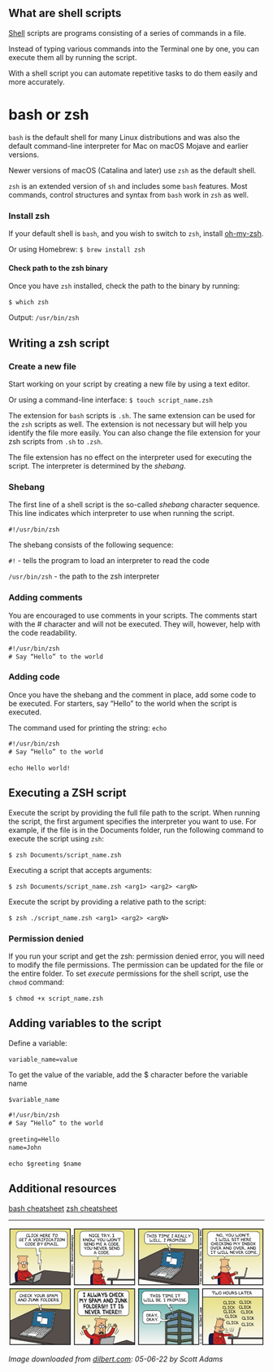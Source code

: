 
## What are shell scripts

[Shell](https://infinum.com/handbook/qa/tools/using-terminal#shell) scripts are programs consisting of a series of commands in a file. 

Instead of typing various commands into the Terminal one by one, you can execute them all by running the script.

With a shell script you can automate repetitive tasks to do them easily and more accurately.


# bash or zsh

`bash` is the default shell for many Linux distributions and was also the default command-line interpreter for Mac on macOS Mojave and earlier versions.

Newer versions of macOS (Catalina and later) use `zsh` as the default shell.
 
`zsh` is an extended version of `sh` and includes some `bash` features. Most commands, control structures and syntax from `bash` work in `zsh` as well.

### Install zsh

If your default shell is `bash`, and you wish to switch to `zsh`, install [oh-my-zsh](https://ohmyz.sh/).

Or using Homebrew: `$ brew install zsh`

#### Check path to the zsh binary

Once you have `zsh` installed, check the path to the binary by running:

`$ which zsh`

Output: `/usr/bin/zsh`

## Writing a zsh script

### Create a new file

Start working on your script by creating a new file by using a text editor.

Or using a command-line interface: `$ touch script_name.zsh`

The extension for `bash` scripts is `.sh`. The same extension can be used for the `zsh` scripts as well. The extension is not necessary but will help you identify the file more easily. You can also change the file extension for your zsh scripts from `.sh` to `.zsh`.

The file extension has no effect on the interpreter used for executing the script. The interpreter is determined by the _shebang_.

### Shebang

The first line of a shell script is the so-called _shebang_ character sequence. This line indicates which interpreter to use when running the script.

`#!/usr/bin/zsh`

The shebang consists of the following sequence:

`#!` - tells the program to load an interpreter to read the code

`/usr/bin/zsh` - the path to the zsh interpreter


### Adding comments

You are encouraged to use comments in your scripts. The comments start with the # character and will not be executed. They will, however, help with the code readability.

    #!/usr/bin/zsh
    # Say “Hello” to the world


### Adding code

Once you have the shebang and the comment in place, add some code to be executed.
For starters, say “Hello” to the world when the script is executed. 

The command used for printing the string: `echo`

    #!/usr/bin/zsh
    # Say “Hello” to the world
    
    echo Hello world!


## Executing a ZSH script

Execute the script by providing the full file path to the script. 
When running the script, the first argument specifies the interpreter you want to use.
For example, if the file is in the Documents folder, run the following command to execute the script using `zsh`:

`$ zsh Documents/script_name.zsh`

Executing a script that accepts arguments:

`$ zsh Documents/script_name.zsh <arg1> <arg2> <argN>`

Execute the script by providing a relative path to the script:

`$ zsh ./script_name.zsh <arg1> <arg2> <argN>`


### Permission denied 

If you run your script and get the zsh: permission denied error, you will need to modify the file permissions. The permission can be updated for the file or the entire folder.
To set _execute_ permissions for the shell script, use the `chmod` command:

`$ chmod +x script_name.zsh`

## Adding variables to the script 

Define a variable:

`variable_name=value`

To get the value of the variable, add the $ character before the variable name

`$variable_name`

    #!/usr/bin/zsh
    # Say “Hello” to the world
    
    greeting=Hello
    name=John
    
    echo $greeting $name


## Additional resources
[bash cheatsheet](https://devhints.io/bash)
[zsh cheatsheet](https://devhints.io/zsh)


---

![dilbert_writing_shell_scripts.png](/img/dilbert_writing_shell_scripts.png)

*Image downloaded from [dilbert.com](https://dilbert.com/strip/2022-06-05): 05-06-22 by Scott Adams*
